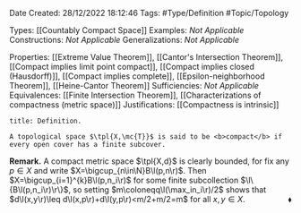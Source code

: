 <div class="topSpace"></div>

Date Created: 28/12/2022 18:12:46
Tags: #Type/Definition #Topic/Topology

Types: [[Countably Compact Space]]
Examples: <i>Not Applicable</i>
Constructions: <i>Not Applicable</i>
Generalizations: <i>Not Applicable</i>

Properties: [[Extreme Value Theorem]], [[Cantor's Intersection Theorem]], [[Compact implies limit point compact]], [[Compact implies closed (Hausdorff)]], [[Compact implies complete]], [[Epsilon-neighborhood Theorem]], [[Heine-Cantor Theorem]]
Sufficiencies: <i>Not Applicable</i>
Equivalences: [[Finite Intersection Theorem]], [[Characterizations of compactness (metric space)]]
Justifications: [[Compactness is intrinsic]]

``` ad-Definition
title: Definition.

A topological space $\tpl{X,\mc{T}}$ is said to be <b>compact</b> if every open cover has a finite subcover.

```

<b>Remark.</b> A compact metric space $\tpl{X,d}$ is clearly bounded, for fix any $p\in X$ and write $X=\bigcup_{n\in\N}B\l(p,n\r)$. Then $X=\bigcup_{i=1}^{k}B\l(p,n_i\r)$ for some finite subcollection $\l\{B\l(p,n_i\r)\r\}$, so setting $m\coloneqq\l(\max_in_i\r)/2$ shows that $d\l(x,y\r)\leq d\l(x,p\r)+d\l(y,p\r)<m/2+m/2=m$ for all $x,y\in X$.<span style="float:right;">$\blacklozenge$</span>
